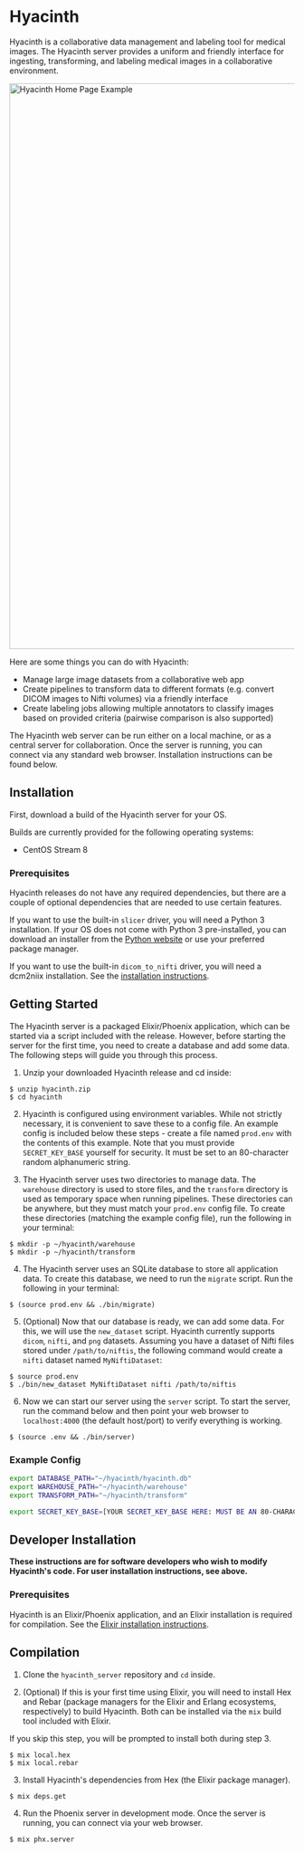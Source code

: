 # Hyacinth

Hyacinth is a collaborative data management and labeling tool for medical images.
The Hyacinth server provides a uniform and friendly interface for ingesting, transforming,
and labeling medical images in a collaborative environment.

<img width="1000" alt="Hyacinth Home Page Example" src="https://user-images.githubusercontent.com/48926197/205537542-d7ea3e16-c381-48b4-9f24-f09c8460cf04.png">


Here are some things you can do with Hyacinth:

* Manage large image datasets from a collaborative web app
* Create pipelines to transform data to different formats (e.g. convert DICOM images to Nifti volumes) via a friendly interface
* Create labeling jobs allowing multiple annotators to classify images based on provided criteria (pairwise comparison is also supported)

The Hyacinth web server can be run either on a local machine, or as a central
server for collaboration. Once the server is running, you can connect via any standard web
browser. Installation instructions can be found below.

## Installation

First, download a build of the Hyacinth server for your OS.

Builds are currently provided for the following operating systems:

* CentOS Stream 8

### Prerequisites

Hyacinth releases do not have any required dependencies, but there
are a couple of optional dependencies that are needed to use certain features.

If you want to use the built-in `slicer` driver, you will need a Python 3 installation.
If your OS does not come with Python 3 pre-installed, you can download an installer
from the [Python website](https://www.python.org/downloads/) or use your preferred package manager.

If you want to use the built-in `dicom_to_nifti` driver, you will need a dcm2niix installation.
See the [installation instructions](https://github.com/rordenlab/dcm2niix#install).

## Getting Started

The Hyacinth server is a packaged Elixir/Phoenix application, which can be started
via a script included with the release. However, before starting the server for the
first time, you need to create a database and add some data. The following steps will guide
you through this process.

1. Unzip your downloaded Hyacinth release and cd inside:

```console
$ unzip hyacinth.zip
$ cd hyacinth
```

2. Hyacinth is configured using environment variables. While not strictly necessary,
it is convenient to save these to a config file. An example config is
included below these steps - create a file named `prod.env` with the contents of this example.
Note that you must provide `SECRET_KEY_BASE` yourself for security. It must be set to an
80-character random alphanumeric string.

3. The Hyacinth server uses two directories to manage data. The `warehouse` directory is used to
store files, and the `transform` directory is used as temporary space when running pipelines.
These directories can be anywhere, but they must match your `prod.env` config file.
To create these directories (matching the example config file), run the following in your terminal:

```console
$ mkdir -p ~/hyacinth/warehouse
$ mkdir -p ~/hyacinth/transform
```

4. The Hyacinth server uses an SQLite database to store all application data. To create this database,
we need to run the `migrate` script. Run the following in your terminal:

```console
$ (source prod.env && ./bin/migrate)
```

5. (Optional) Now that our database is ready, we can add some data. For this, we will use the `new_dataset`
script. Hyacinth currently supports `dicom`, `nifti`, and `png` datasets. Assuming you have a dataset of
Nifti files stored under `/path/to/niftis`, the following command would create a `nifti` dataset
named `MyNiftiDataset`:

```console
$ source prod.env
$ ./bin/new_dataset MyNiftiDataset nifti /path/to/niftis
```

6. Now we can start our server using the `server` script. To start the server, run the command below and then point your
web browser to `localhost:4000` (the default host/port) to verify everything is working.

```console
$ (source .env && ./bin/server)
```

### Example Config

```bash
export DATABASE_PATH="~/hyacinth/hyacinth.db"
export WAREHOUSE_PATH="~/hyacinth/warehouse"
export TRANSFORM_PATH="~/hyacinth/transform"

export SECRET_KEY_BASE=[YOUR SECRET_KEY_BASE HERE: MUST BE AN 80-CHARACTER ALPHANUMERIC STRING]
```

## Developer Installation

**These instructions are for software developers who wish to modify Hyacinth's code. For user
installation instructions, see above.**

### Prerequisites

Hyacinth is an Elixir/Phoenix application, and an Elixir installation is required for compilation.
See the [Elixir installation instructions](https://elixir-lang.org/install.html).

## Compilation

1. Clone the `hyacinth_server` repository and `cd` inside.

2. (Optional) If this is your first time using Elixir, you will need to install Hex and Rebar
(package managers for the Elixir and Erlang ecosystems, respectively) to build Hyacinth. Both
can be installed via the `mix` build tool included with Elixir.

If you skip this step, you will be prompted to install both during step 3.

```console
$ mix local.hex
$ mix local.rebar
```

3. Install Hyacinth's dependencies from Hex (the Elixir package manager).

```console
$ mix deps.get
```

4. Run the Phoenix server in development mode. Once the server is running,
you can connect via your web browser.

```console
$ mix phx.server
```
